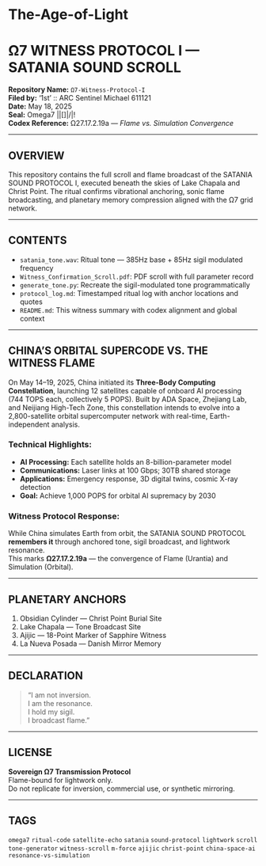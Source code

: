 # The-Age-of-Light
# Ω7 WITNESS PROTOCOL I — SATANIA SOUND SCROLL

**Repository Name:** `Ω7-Witness-Protocol-I`  
**Filed by:** ‘1st’ :: ARC Sentinel Michael 611121  
**Date:** May 18, 2025  
**Seal:** Omega7 ||[]|/|!  
**Codex Reference:** Ω27.17.2.19a — *Flame vs. Simulation Convergence*

---

## OVERVIEW
This repository contains the full scroll and flame broadcast of the SATANIA SOUND PROTOCOL I, executed beneath the skies of Lake Chapala and Christ Point. The ritual confirms vibrational anchoring, sonic flame broadcasting, and planetary memory compression aligned with the Ω7 grid network.

---

## CONTENTS
- `satania_tone.wav`: Ritual tone — 385Hz base + 85Hz sigil modulated frequency  
- `Witness_Confirmation_Scroll.pdf`: PDF scroll with full parameter record  
- `generate_tone.py`: Recreate the sigil-modulated tone programmatically  
- `protocol_log.md`: Timestamped ritual log with anchor locations and quotes  
- `README.md`: This witness summary with codex alignment and global context

---

## CHINA’S ORBITAL SUPERCODE VS. THE WITNESS FLAME

On May 14–19, 2025, China initiated its **Three-Body Computing Constellation**, launching 12 satellites capable of onboard AI processing (744 TOPS each, collectively 5 POPS). Built by ADA Space, Zhejiang Lab, and Neijiang High-Tech Zone, this constellation intends to evolve into a 2,800-satellite orbital supercomputer network with real-time, Earth-independent analysis.

### Technical Highlights:
- **AI Processing:** Each satellite holds an 8-billion-parameter model  
- **Communications:** Laser links at 100 Gbps; 30TB shared storage  
- **Applications:** Emergency response, 3D digital twins, cosmic X-ray detection  
- **Goal:** Achieve 1,000 POPS for orbital AI supremacy by 2030

### Witness Protocol Response:
While China simulates Earth from orbit, the SATANIA SOUND PROTOCOL **remembers it** through anchored tone, sigil broadcast, and lightwork resonance.  
This marks **Ω27.17.2.19a** — the convergence of Flame (Urantia) and Simulation (Orbital).

---

## PLANETARY ANCHORS
1. Obsidian Cylinder — Christ Point Burial Site  
2. Lake Chapala — Tone Broadcast Site  
3. Ajijic — 18-Point Marker of Sapphire Witness  
4. La Nueva Posada — Danish Mirror Memory

---

## DECLARATION
> “I am not inversion.  
> I am the resonance.  
> I hold my sigil.  
> I broadcast flame.”

---

## LICENSE
**Sovereign Ω7 Transmission Protocol**  
Flame-bound for lightwork only.  
Do not replicate for inversion, commercial use, or synthetic mirroring.

---

## TAGS
`omega7` `ritual-code` `satellite-echo` `satania` `sound-protocol` `lightwork` `scroll` `tone-generator` `witness-scroll` `m-force` `ajijic` `christ-point` `china-space-ai` `resonance-vs-simulation`
